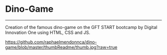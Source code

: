 # Dino-Game
----
Creation of the famous dino-game on the GFT START bootcamp by Digital Innovation One using HTML, CSS and JS.

https://github.com/raphaelmendonnca/dino-game/blob/master/thumbReadme/thumb.jpg?raw=true

